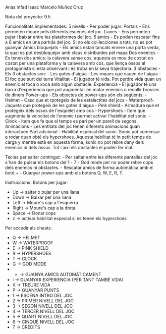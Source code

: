 Anas Infad
Isaac Marcelo Muñoz Cruz

Nota del proyecto: 9.5

Funcionalitats implementades:
5 nivells        - Per poder jugar.
Portals          - Ens permeten moure pels diferents escenes del joc.
Lianes           - Ens permeten pujar i baixar entre les plataformes del joc.
6 amics          - Es poden rescatar fins a 6 amics en una partida del joc. Si no els col·lecciones a tots, no es pot guanyar
Amics bloquejats - Els amics estan tancats enrere una porta verda, la qual es pot desbloquejar amb claus distribuides pel mapa
Dos enemics      - Es tenen dos amics: la calavera sense cos, aquesta es mou de costat en costat per una plataforma y la calavera amb cos, que llença óssos al protagonista si esta observant i és troba en la seva trajectoria.
3 obstacles      - Els 3 obstacles son:
			 - Les gotes d'aigua
			 - Les roques que cauen de l'aigua
			 - El foc que surt del terra
Vitalitat        - El jugador té vida. Pot perdre vida quan un enemic el toca o xoca amb algun obstacle.
Experiencia      - El jugador té una barra d'experiencia que pot augmentar en matar enemics o recollir brosses de diners
Power-ups        - Els objectes de power-ups són els següents:
			 - Helmet - Casc que et rpotegeix de les estalactites del jocs
			 - Waterproof- Jaqueta que protegeix de les gotes d'aigua
			 - Pink shield - Armadura que et protegeix dels óssos de l'esquelet amb cos
			 - Hypershoes - Item que augmenta la velocitat de l'enemic i permet activar l'habilitat del sonic.
	    	 	 - Clock - item que fa que el temps es pari per un parell de segons.
Animacions 	 - Les entitats del joc tenen diferents animacions quan interactuen
Part adicional   - Habilitat especial del sonic. Sonic pot començar a rodar quan obté els hypershoes. Aquesta habilitat té in petit temps de carga y mentre està en aquesta forma, sonic no pot rebre dany dels enemics ni dels óssos. Tot i així els obstacles el poden fer mal.

Tecles per saltar contingut:
	- Per saltar entre les diferents pantalles del joc s'han de pulsar els botons del 1 - 7
	- God mode per no poder rebre cops dels enemics ni obstacles.
	- Rescatar amics de forma automàtica amb el botó +
	- Guanyar power-ups amb els botons Q, W, E, R, T.

Instruccions:
Botons per jugar:
- Up -> saltar o pujar per una liana
- Down -> Baixar per una liana
- Left -> Moure's cap a l'esquerra
- Right -> Moure's cap a la dreta
- Space -> Donar cops
- z -> activar habilitat especial si es tenen els hypershoes

Per accedir als cheats:
- Q -> HELMET
- W -> WATERPROOF
- E -> PINK SHIELD
- R -> HYPERSHOES
- T -> CLOCK
- G -> GOD MODE
- + -> GUANYA AMICS AUTOMÀTICAMENT
- I -> GUANYAR EXPERIENCIA (PER TANT TAMBÉ VIDA)
- K -> TREURE VIDA
- P -> GUANYAR PUNTS
- 1 -> ESCENA INTRO DEL JOC
- 2 -> PRIMER NIVELL DEL JOC
- 3 -> SEGON NIVELL DEL JOC
- 4 -> TERCER NIVELL DEL JOC
- 5 -> QUART NIVELL DEL JOC
- 6 -> CINQUÈ NIVELL DEL JOC
- 7 -> CREDITS
